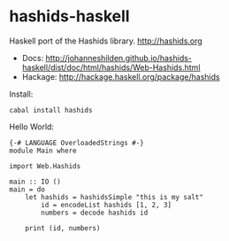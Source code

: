 # hashids-haskell

Haskell port of the Hashids library. http://hashids.org

* Docs: http://johanneshilden.github.io/hashids-haskell/dist/doc/html/hashids/Web-Hashids.html
* Hackage: http://hackage.haskell.org/package/hashids

Install: 
```
cabal install hashids
```

Hello World:
```
{-# LANGUAGE OverloadedStrings #-}
module Main where

import Web.Hashids

main :: IO ()
main = do
    let hashids = hashidsSimple "this is my salt"
        id = encodeList hashids [1, 2, 3]
        numbers = decode hashids id

    print (id, numbers)
```
